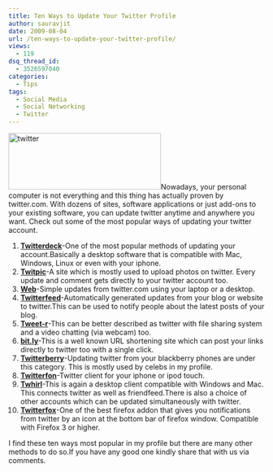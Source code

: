```yaml
---
title: Ten Ways to Update Your Twitter Profile
author: sauravjit
date: 2009-08-04
url: /ten-ways-to-update-your-twitter-profile/
views:
  - 119
dsq_thread_id:
  - 3526597040
categories:
  - Tips
tags:
  - Social Media
  - Social Networking
  - Twitter
---
```

<img class="size-full wp-image-12724 alignright" src="http://cdn.devilsworkshop.org/files/2009/07/twitter.jpg" alt="twitter" width="300" height="111" />Nowadays, your personal computer is not everything and this thing has actually proven by twitter.com. With dozens of sites, software applications or just add-ons to your existing software, you can update twitter anytime and anywhere you want. Check out some of the most popular ways of updating your twitter account.

  1. **<a href="http://tweetdeck.com/" onclick="_gaq.push(['_trackEvent', 'outbound-article', 'http://tweetdeck.com/', 'Twitterdeck']);" >Twitterdeck</a>**-One of the most popular methods of updating your account.Basically a desktop software that is compatible with Mac, Windows, Linux or even with your iphone.
  2. **<a href="http://twitpic.com/" onclick="_gaq.push(['_trackEvent', 'outbound-article', 'http://twitpic.com/', 'Twitpic']);" >Twitpic</a>**-A site which is mostly used to upload photos on twitter. Every update and comment gets directly to your twitter account too.
  3. **<a href="http://www.twitter.com" onclick="_gaq.push(['_trackEvent', 'outbound-article', 'http://www.twitter.com', 'Web']);" >Web</a>**-Simple updates from twitter.com using your laptop or a desktop.
  4. **<a href="http://twitterfeed.com/" onclick="_gaq.push(['_trackEvent', 'outbound-article', 'http://twitterfeed.com/', 'Twitterfeed']);" >Twitterfeed</a>**-Automatically generated updates from your blog or website to twitter.This can be used to notify people about the latest posts of your blog.
  5. **<a href="http://www.tweet-r.com/" onclick="_gaq.push(['_trackEvent', 'outbound-article', 'http://www.tweet-r.com/', 'Tweet-r']);" >Tweet-r</a>**-This can be better described as twitter with file sharing system and a video chatting (via webcam) too.
  6. **<a href="http://bit.ly" onclick="_gaq.push(['_trackEvent', 'outbound-article', 'http://bit.ly', 'bit.ly']);" >bit.ly</a>**-This is a well known URL shortening site which can post your links directly to twitter too with a single click.
  7. **<a href="http://www.orangatame.com/products/twitterberry/" onclick="_gaq.push(['_trackEvent', 'outbound-article', 'http://www.orangatame.com/products/twitterberry/', 'Twitterberry']);" >Twitterberry</a>**-Updating twitter from your blackberry phones are under this category. This is mostly used by celebs in my profile.
  8. **<a href="http://twitterfon.net/" onclick="_gaq.push(['_trackEvent', 'outbound-article', 'http://twitterfon.net/', 'Twitterfon']);" >Twitterfon</a>**-Twitter client for your iphone or ipod touch.
  9. **<a href="http://www.twhirl.org/" onclick="_gaq.push(['_trackEvent', 'outbound-article', 'http://www.twhirl.org/', 'Twhirl']);" >Twhirl</a>**-This is again a desktop client compatible with Windows and Mac. This connects twitter as well as friendfeed.There is also a choice of other accounts which can be updated simultaneously with twitter.
 10. **<a href="https://addons.mozilla.org/en-US/firefox/addon/5081" onclick="_gaq.push(['_trackEvent', 'outbound-article', 'https://addons.mozilla.org/en-US/firefox/addon/5081', 'Twitterfox']);" >Twitterfox</a>**-One of the best firefox addon that gives you notifications from twitter by an icon at the bottom bar of firefox window. Compatible with Firefox 3 or higher.

I find these ten ways most popular in my profile but there are many other methods to do so.If you have any good one kindly share that with us via comments.
